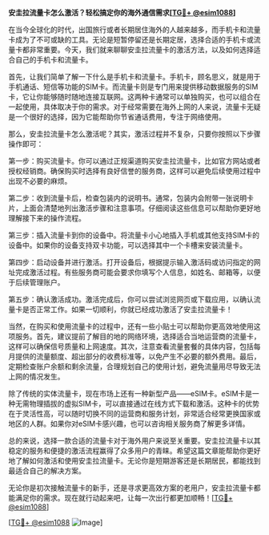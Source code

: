 **安圭拉流量卡怎么激活？轻松搞定你的海外通信需求[[TG💪+ @esim1088](https://t.me/s/esim1088)]**

在当今全球化的时代，出国旅行或者长期居住海外的人越来越多，而手机卡和流量卡成为了不可或缺的工具。无论是短暂停留还是长期定居，选择合适的手机卡或流量卡都非常重要。今天，我们就来聊聊安圭拉流量卡的激活方法，以及如何选择适合自己的手机卡和流量卡。

首先，让我们简单了解一下什么是手机卡和流量卡。手机卡，顾名思义，就是用于手机通话、短信等功能的SIM卡。而流量卡则是专门用来提供移动数据服务的SIM卡，它让你能够随时随地连接互联网。这两种卡通常可以单独购买，也可以组合在一起使用，具体取决于你的需求。对于经常需要在海外上网的人来说，流量卡无疑是一个很好的选择，因为它能帮助你节省通话费用，专注于网络使用。

那么，安圭拉流量卡怎么激活呢？其实，激活过程并不复杂，只要你按照以下步骤操作即可：

第一步：购买流量卡。你可以通过正规渠道购买安圭拉流量卡，比如官方网站或者授权经销商。确保购买时选择有良好信誉的服务商，这样可以避免后续使用过程中出现不必要的麻烦。

第二步：收到流量卡后，检查包装内的说明书。通常，包装内会附带一张说明卡片，上面会清楚地列出激活步骤和注意事项。仔细阅读这些信息可以帮助你更好地理解接下来的操作流程。

第三步：插入流量卡到你的设备中。将流量卡小心地插入手机或其他支持SIM卡的设备中。如果你的设备支持双卡功能，可以选择其中一个卡槽来安装流量卡。

第四步：启动设备并进行激活。打开设备后，根据提示输入激活码或访问指定的网址完成激活过程。有些服务商可能会要求你填写个人信息，如姓名、邮箱等，以便于后续管理账户。

第五步：确认激活成功。激活完成后，你可以尝试浏览网页或下载应用，以确认流量卡是否正常工作。如果一切顺利，你就已经成功激活了安圭拉流量卡！

当然，在购买和使用流量卡的过程中，还有一些小贴士可以帮助你更高效地使用这项服务。首先，建议提前了解目的地的网络环境，选择适合当地运营商的流量卡，这样可以确保信号质量和上网速度。其次，注意查看流量套餐的具体内容，包括每月提供的流量额度、超出部分的收费标准等，以免产生不必要的额外费用。最后，定期检查账户余额和剩余流量，合理规划自己的使用计划，避免流量用尽导致无法上网的情况发生。

除了传统的实体流量卡，现在市场上还有一种新型产品——eSIM卡。eSIM卡是一种无需物理插拔的虚拟SIM卡，可以直接通过在线方式下载和激活。这种卡的优势在于灵活性高，可以随时切换不同的运营商和服务计划，非常适合经常更换国家或地区的人群。如果你对eSIM卡感兴趣，也可以咨询相关服务商了解更多详情。

总的来说，选择一款合适的流量卡对于海外用户来说至关重要。安圭拉流量卡以其稳定的服务和便捷的激活流程赢得了众多用户的青睐。希望这篇文章能帮助你更好地了解如何激活和使用安圭拉流量卡。无论你是短期游客还是长期居民，都能找到最适合自己的解决方案。

无论你是初次接触流量卡的新手，还是寻求更高效方案的老用户，安圭拉流量卡都能满足你的需求。现在就行动起来吧，让每一次出行都更加顺畅！[[TG💪+ @esim1088](https://t.me/s/esim1088)]

[[TG💪+ @esim1088](https://t.me/s/esim1088) ![Image](https://i.postimg.cc/4NQfJmqS/Snipaste-2025-05-13-00-14-12.png)]
